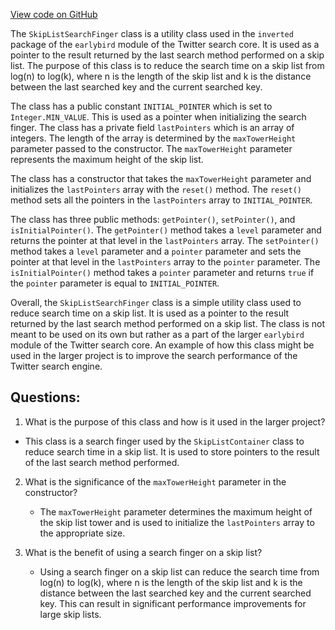 [View code on GitHub](https://github.com/misbahsy/the-algorithm/src/java/com/twitter/search/core/earlybird/index/inverted/SkipListSearchFinger.java)

The `SkipListSearchFinger` class is a utility class used in the `inverted` package of the `earlybird` module of the Twitter search core. It is used as a pointer to the result returned by the last search method performed on a skip list. The purpose of this class is to reduce the search time on a skip list from log(n) to log(k), where n is the length of the skip list and k is the distance between the last searched key and the current searched key.

The class has a public constant `INITIAL_POINTER` which is set to `Integer.MIN_VALUE`. This is used as a pointer when initializing the search finger. The class has a private field `lastPointers` which is an array of integers. The length of the array is determined by the `maxTowerHeight` parameter passed to the constructor. The `maxTowerHeight` parameter represents the maximum height of the skip list.

The class has a constructor that takes the `maxTowerHeight` parameter and initializes the `lastPointers` array with the `reset()` method. The `reset()` method sets all the pointers in the `lastPointers` array to `INITIAL_POINTER`.

The class has three public methods: `getPointer()`, `setPointer()`, and `isInitialPointer()`. The `getPointer()` method takes a `level` parameter and returns the pointer at that level in the `lastPointers` array. The `setPointer()` method takes a `level` parameter and a `pointer` parameter and sets the pointer at that level in the `lastPointers` array to the `pointer` parameter. The `isInitialPointer()` method takes a `pointer` parameter and returns `true` if the `pointer` parameter is equal to `INITIAL_POINTER`.

Overall, the `SkipListSearchFinger` class is a simple utility class used to reduce search time on a skip list. It is used as a pointer to the result returned by the last search method performed on a skip list. The class is not meant to be used on its own but rather as a part of the larger `earlybird` module of the Twitter search core. An example of how this class might be used in the larger project is to improve the search performance of the Twitter search engine.
## Questions: 
 1. What is the purpose of this class and how is it used in the larger project?
   - This class is a search finger used by the `SkipListContainer` class to reduce search time in a skip list. It is used to store pointers to the result of the last search method performed.
   
2. What is the significance of the `maxTowerHeight` parameter in the constructor?
   - The `maxTowerHeight` parameter determines the maximum height of the skip list tower and is used to initialize the `lastPointers` array to the appropriate size.
   
3. What is the benefit of using a search finger on a skip list?
   - Using a search finger on a skip list can reduce the search time from log(n) to log(k), where n is the length of the skip list and k is the distance between the last searched key and the current searched key. This can result in significant performance improvements for large skip lists.